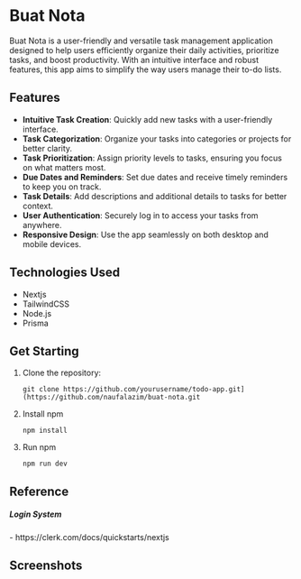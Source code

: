# Buat Nota
Buat Nota is a user-friendly and versatile task management application designed to help users efficiently organize their daily activities, prioritize tasks, and boost productivity. With an intuitive interface and robust features, this app aims to simplify the way users manage their to-do lists.

## Features

- **Intuitive Task Creation**: Quickly add new tasks with a user-friendly interface.
- **Task Categorization**: Organize your tasks into categories or projects for better clarity.
- **Task Prioritization**: Assign priority levels to tasks, ensuring you focus on what matters most.
- **Due Dates and Reminders**: Set due dates and receive timely reminders to keep you on track.
- **Task Details**: Add descriptions and additional details to tasks for better context.
- **User Authentication**: Securely log in to access your tasks from anywhere.
- **Responsive Design**: Use the app seamlessly on both desktop and mobile devices.

## Technologies Used
  - Nextjs
  - TailwindCSS
  - Node.js
  - Prisma

## Get Starting

1. Clone the repository:

   ```shell
   git clone https://github.com/yourusername/todo-app.git](https://github.com/naufalazim/buat-nota.git

2. Install npm
    ```shell
   npm install
    
3. Run npm
    ```shell
   npm run dev

## Reference 
<h5>Login System</h5>
- https://clerk.com/docs/quickstarts/nextjs


## Screenshots






